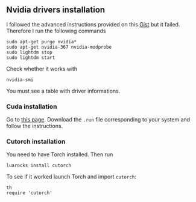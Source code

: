 ## Nvidia drivers installation

I followed the advanced instructions provided on this [Gist](https://gist.github.com/wangruohui/df039f0dc434d6486f5d4d098aa52d07) but it failed. Therefore I run the following commands

```
sudo apt-get purge nvidia*
sudo apt-get nvidia-367 nvidia-modprobe
sudo lightdm stop
sudo lightdm start
```

Check whether it works with
```
nvidia-smi
```

You must see a table with driver informations.

### Cuda installation

Go to [this page](https://developer.nvidia.com/cuda-downloads). Download the `.run` file corresponding to your system and follow the instructions.

### Cutorch installation

You need to have Torch installed. Then run
```
luarocks install cutorch
```

To see if it worked launch Torch and import `cutorch`:
```
th
require 'cutorch'
```
